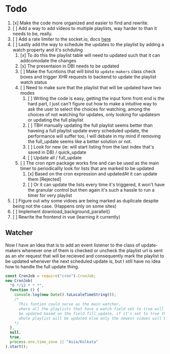 # Todo

1. [x] Make the code more organized and easier to find and rewrite.
2. [ ] Add a way to add videos to multiple playlists, way harder to than it needs to be, really.
3. [ ] Add a rate limiter to the socket.io, docs [here](https:github.com/animir/node-rate-limiter-flexible/wiki/Overall-example#websocket-single-connection-prevent-flooding)
4. [ ] Lastly add the way to schedule the updates to the playlist by adding a watch property and it's schduling
   1. [x] To do this the playlist table will need to updated such that it can addcomodate the changes
   2. [x] The presentaion in DBI needs to be updated
   3. [ ] Make the fucntions that will bind to `update-makers` class check boxes and trigger XHR requests to backend to update the playlist watch status
   4. [ ] Need to make sure that the playlist that will be updated have two modes
      1. [ ] Writing the code is easy, getting the input form front end is the hard part, I just can't figure out how to make a intuitive way to ask the user to select the choices for watching, among the choices of not watching for updates, only looking for updatesm or updating the full playlist
      2. [ ] TBH manually updating the full playlist seems better than haveing a full playlist update every scheduled update, the performance will suffer too, I will debate in my mind if removing the full_update seems like a better solution or not.
      3. [ ] Look for new (ie: will start listing from the last index that's saved in DB) / quick_update
      4. [ ] Update all / full_update
   5. [ ] The cron npm package works fine and can be used as the main timer to periodicallly look for lists that are marked to be updated
      1. [x] Based on the cron expression and updatedAt it can update them [Rejected]
      2. [ ] Or it can update the lists every time it's triggered, it won't have the granular control but then again it's such a hassle to run a timer for very playlist
5. [ ] Figure out why some vidoes are being marked as duplicate despite being not the case. (Happens only on some sites)
6. [ ] Implement download_background_parallel()
7. [ ] Rewrite the frontend in vue (learning it currently)

## Watcher

Now I have an Idea that is to add an event listener to the class of update-makers
whenever one of them is checked or uncheck the playlist url is sent as an xhr request
that will be recieved and consequently mark the playlist to be updated whenever the
next scheduled update is, but I still have no idea how to handle the full update thing.

```javascript
const CronJob = require("cron").CronJob;
new CronJob(
  "0 */12 * * *",
  function () {
    console.log(new Date().toLocaleTimeString());
    /* 
      This funtion could serve as the main watcher,
      where all the playlists that have a watch field set to true will
      be updated based on the field fill_update, if it's set to true the
      whole playlist will be updated else only the newest vidoes will be looked for.
    */
  },
  null,
  true,
  process.env.time_zone || "Asia/Kolkata"
).start();
```
